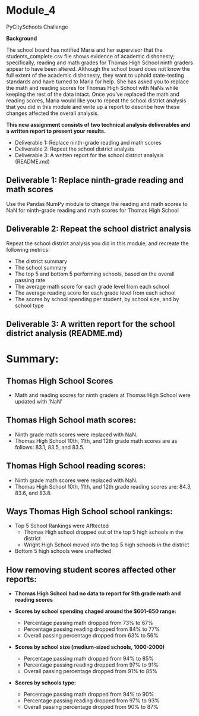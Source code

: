# Module_4
PyCitySchools Challenge

**Background**

The school board has notified Maria and her supervisor that the students_complete.csv file shows evidence of academic dishonesty; specifically, reading and math grades for Thomas High School ninth graders appear to have been altered. Although the school board does not know the full extent of the academic dishonesty, they want to uphold state-testing standards and have turned to Maria for help. She has asked you to replace the math and reading scores for Thomas High School with NaNs while keeping the rest of the data intact. Once you’ve replaced the math and reading scores, Maria would like you to repeat the school district analysis that you did in this module and write up a report to describe how these changes affected the overall analysis.

**This new assignment consists of two technical analysis deliverables and a written report to present your results.**

  - Deliverable 1: Replace ninth-grade reading and math scores
  - Deliverable 2: Repeat the school district analysis
  - Deliverable 3: A written report for the school district analysis (README.md)

  ## Deliverable 1: Replace ninth-grade reading and math scores
  Use the Pandas NumPy module to change the reading and math scores to NaN for ninth-grade reading and math scores for Thomas High School
  
  ## Deliverable 2: Repeat the school district analysis
  
Repeat the school district analysis you did in this module, and recreate the following metrics:

- The district summary
- The school summary
- The top 5 and bottom 5 performing schools, based on the overall passing rate
- The average math score for each grade level from each school
- The average reading score for each grade level from each school
- The scores by school spending per student, by school size, and by school type
  
 ## Deliverable 3: A written report for the school district analysis (README.md)
  
# Summary:

  ## Thomas High School Scores
   -  Math and reading scores for ninth graders at Thomas High School were updated with 'NaN'

  ## Thomas High School math scores:
  - Ninth grade math scores were replaced with NaN. 
  - Thomas High School 10th, 11th, and 12th grade math scores are as follows: 83.1, 83.5, and 83.5.

  ## Thomas High School reading scores:
  - Ninth grade math scores were replaced with NaN. 
  - Thomas High School 10th, 11th, and 12th grade reading scores are: 84.3, 83.6, and 83.8.

## Ways Thomas High School school rankings:
- Top 5 School Rankings were Afftected
    - Thomas High school dropped out of the top 5 high schools in the district
    - Wright High School moved into the top 5 high schools in the district
- Bottom 5 high schools were unaffected

## How removing student scores affected other reports:
- **Thomas High School had no data to report for 9th grade math and reading scores**

- **Scores by school spending chaged around the $601-650 range:**
     - Percentage passing math dropped from 73% to 67%
     - Percentage passing reading dropped from 84% to 77%
     - Overall passing percentage dropped from 63% to 56%
     
- **Scores by school size (medium-sized schools, 1000-2000)**
     - Percentage passing math dropped from 94% to 85%
     - Percentage passing reading dropped from 97% to 91%
     - Overall passing percentage dropped from 91% to 85%
     
- **Scores by schools type:**
     - Percentage passing math dropped from 94% to 90%
     - Percentage passing reading dropped from 97% to 93%
     - Overall passing percentage dropped from 90% to 87%

